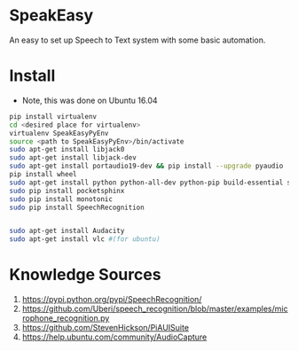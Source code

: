 # SpeakEasy
An easy to set up Speech to Text system with some basic automation. 

# Install
* Note, this was done on Ubuntu 16.04
```bash
pip install virtualenv
cd <desired place for virtualenv>
virtualenv SpeakEasyPyEnv
source <path to SpeakEasyPyEnv>/bin/activate
sudo apt-get install libjack0
sudo apt-get install libjack-dev
sudo apt-get install portaudio19-dev && pip install --upgrade pyaudio
pip install wheel
sudo apt-get install python python-all-dev python-pip build-essential swig git
sudo pip install pocketsphinx
sudo pip install monotonic
sudo pip install SpeechRecognition


sudo apt-get install Audacity
sudo apt-get install vlc #(for ubuntu)
```

# Knowledge Sources
1. https://pypi.python.org/pypi/SpeechRecognition/
2. https://github.com/Uberi/speech_recognition/blob/master/examples/microphone_recognition.py
3. https://github.com/StevenHickson/PiAUISuite
4. https://help.ubuntu.com/community/AudioCapture
